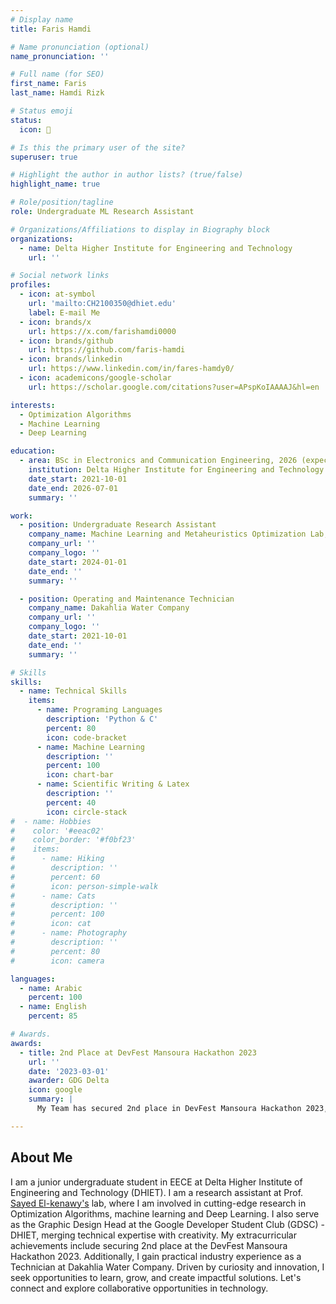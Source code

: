 ```yaml
---
# Display name
title: Faris Hamdi

# Name pronunciation (optional)
name_pronunciation: ''

# Full name (for SEO)
first_name: Faris
last_name: Hamdi Rizk

# Status emoji
status:
  icon: 🤘

# Is this the primary user of the site?
superuser: true

# Highlight the author in author lists? (true/false)
highlight_name: true

# Role/position/tagline
role: Undergraduate ML Research Assistant

# Organizations/Affiliations to display in Biography block
organizations:
  - name: Delta Higher Institute for Engineering and Technology
    url: ''

# Social network links
profiles:
  - icon: at-symbol
    url: 'mailto:CH2100350@dhiet.edu'
    label: E-mail Me
  - icon: brands/x
    url: https://x.com/farishamdi0000
  - icon: brands/github
    url: https://github.com/faris-hamdi
  - icon: brands/linkedin
    url: https://www.linkedin.com/in/fares-hamdy0/
  - icon: academicons/google-scholar
    url: https://scholar.google.com/citations?user=APspKoIAAAAJ&hl=en

interests:
  - Optimization Algorithms
  - Machine Learning
  - Deep Learning

education:
  - area: BSc in Electronics and Communication Engineering, 2026 (expected)
    institution: Delta Higher Institute for Engineering and Technology
    date_start: 2021-10-01
    date_end: 2026-07-01
    summary: ''

work:
  - position: Undergraduate Research Assistant
    company_name: Machine Learning and Metaheuristics Optimization Lab, Prof. [Sayed El-kenawy's](https://scholar.google.com/citations?user=fA25haEAAAAJ&hl=en&oi=ao)
    company_url: ''
    company_logo: ''
    date_start: 2024-01-01
    date_end: ''
    summary: ''

  - position: Operating and Maintenance Technician
    company_name: Dakahlia Water Company
    company_url: ''
    company_logo: ''
    date_start: 2021-10-01
    date_end: ''
    summary: ''

# Skills
skills:
  - name: Technical Skills
    items:
      - name: Programing Languages
        description: 'Python & C'
        percent: 80
        icon: code-bracket
      - name: Machine Learning
        description: ''
        percent: 100
        icon: chart-bar
      - name: Scientific Writing & Latex
        description: ''
        percent: 40
        icon: circle-stack
#  - name: Hobbies
#    color: '#eeac02'
#    color_border: '#f0bf23'
#    items:
#      - name: Hiking
#        description: ''
#        percent: 60
#        icon: person-simple-walk
#      - name: Cats
#        description: ''
#        percent: 100
#        icon: cat
#      - name: Photography
#        description: ''
#        percent: 80
#        icon: camera

languages:
  - name: Arabic
    percent: 100
  - name: English
    percent: 85

# Awards.
awards:
  - title: 2nd Place at DevFest Mansoura Hackathon 2023
    url: ''
    date: '2023-03-01'
    awarder: GDG Delta
    icon: google
    summary: |
      My Team has secured 2nd place in DevFest Mansoura Hackathon 2023, which is one of the biggest hackathons in Egypt, organized by Google Developer Group - Delta

---
```


## About Me

I am a junior undergraduate student in EECE at Delta Higher Institute of Engineering and Technology (DHIET). I am a research assistant at Prof. [Sayed El-kenawy's](https://scholar.google.com/citations?user=fA25haEAAAAJ&hl=en&oi=ao) lab, where I am involved in cutting-edge research in Optimization Algorithms, machine learning and Deep Learning. I also serve as the Graphic Design Head at the Google Developer Student Club (GDSC) - DHIET, merging technical expertise with creativity. My extracurricular achievements include securing 2nd place at the DevFest Mansoura Hackathon 2023. Additionally, I gain practical industry experience as a Technician at Dakahlia Water Company. Driven by curiosity and innovation, I seek opportunities to learn, grow, and create impactful solutions. Let's connect and explore collaborative opportunities in technology.